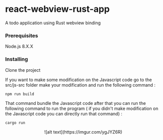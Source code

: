 # react-webview-rust-app

A todo application using Rust webview binding

### Prerequisites

Node.js 8.X.X

### Installing

Clone the project

If you want to make some modification on the Javascript code go to the src/js-src folder 
make your modification and run the following command :

```
npm run build
```

That command bundle the Javascript code after that you can run the following command to run the program 
( if you didn't make modification on the Javascript code you can directly run that command) : 

```
cargo run
```

<p align="center">![alt text](https://imgur.com/ygJYZ6R)</p>
